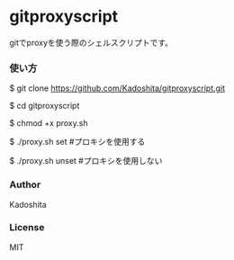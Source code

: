 # gitproxyscript
gitでproxyを使う際のシェルスクリプトです。

### 使い方
$ git clone https://github.com/Kadoshita/gitproxyscript.git

$ cd gitproxyscript

$ chmod +x proxy.sh

$ ./proxy.sh set #プロキシを使用する

$ ./proxy.sh unset #プロキシを使用しない

### Author

Kadoshita

### License

MIT
